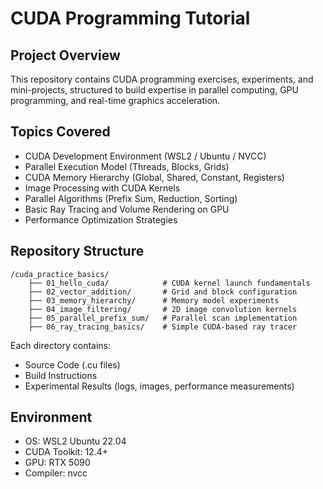 # CUDA Programming Tutorial

## Project Overview

This repository contains CUDA programming exercises, experiments, and mini-projects, structured to build expertise in parallel computing, GPU programming, and real-time graphics acceleration.


## Topics Covered

- CUDA Development Environment (WSL2 / Ubuntu / NVCC)
- Parallel Execution Model (Threads, Blocks, Grids)
- CUDA Memory Hierarchy (Global, Shared, Constant, Registers)
- Image Processing with CUDA Kernels
- Parallel Algorithms (Prefix Sum, Reduction, Sorting)
- Basic Ray Tracing and Volume Rendering on GPU
- Performance Optimization Strategies


## Repository Structure

```
/cuda_practice_basics/
    ├── 01_hello_cuda/            # CUDA kernel launch fundamentals
    ├── 02_vector_addition/       # Grid and block configuration
    ├── 03_memory_hierarchy/      # Memory model experiments
    ├── 04_image_filtering/       # 2D image convolution kernels
    ├── 05_parallel_prefix_sum/   # Parallel scan implementation
    ├── 06_ray_tracing_basics/    # Simple CUDA-based ray tracer
```

Each directory contains:
- Source Code (.cu files)
- Build Instructions
- Experimental Results (logs, images, performance measurements)

## Environment

- OS: WSL2 Ubuntu 22.04
- CUDA Toolkit: 12.4+
- GPU: RTX 5090
- Compiler: nvcc

